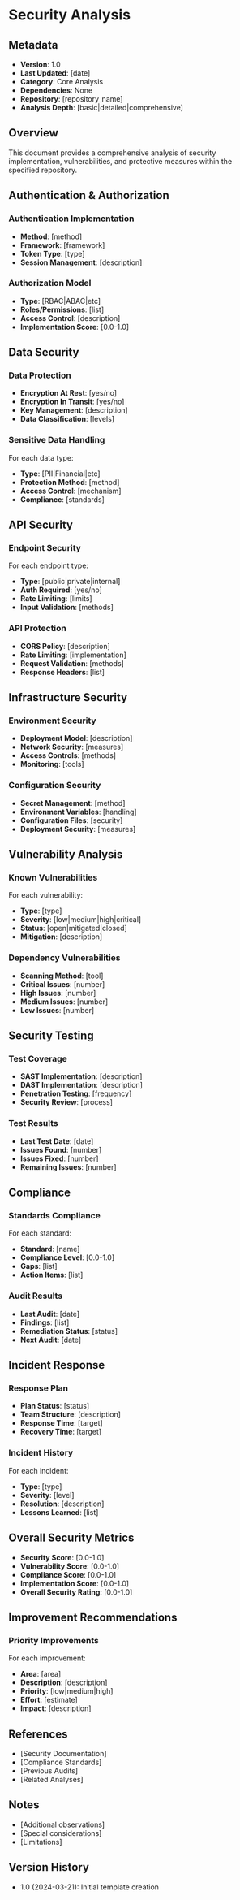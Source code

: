# Security Analysis

## Metadata
- **Version**: 1.0
- **Last Updated**: [date]
- **Category**: Core Analysis
- **Dependencies**: None
- **Repository**: [repository_name]
- **Analysis Depth**: [basic|detailed|comprehensive]

## Overview
This document provides a comprehensive analysis of security implementation, vulnerabilities, and protective measures within the specified repository.

## Authentication & Authorization

### Authentication Implementation
- **Method**: [method]
- **Framework**: [framework]
- **Token Type**: [type]
- **Session Management**: [description]

### Authorization Model
- **Type**: [RBAC|ABAC|etc]
- **Roles/Permissions**: [list]
- **Access Control**: [description]
- **Implementation Score**: [0.0-1.0]

## Data Security

### Data Protection
- **Encryption At Rest**: [yes/no]
- **Encryption In Transit**: [yes/no]
- **Key Management**: [description]
- **Data Classification**: [levels]

### Sensitive Data Handling
For each data type:
- **Type**: [PII|Financial|etc]
- **Protection Method**: [method]
- **Access Control**: [mechanism]
- **Compliance**: [standards]

## API Security

### Endpoint Security
For each endpoint type:
- **Type**: [public|private|internal]
- **Auth Required**: [yes/no]
- **Rate Limiting**: [limits]
- **Input Validation**: [methods]

### API Protection
- **CORS Policy**: [description]
- **Rate Limiting**: [implementation]
- **Request Validation**: [methods]
- **Response Headers**: [list]

## Infrastructure Security

### Environment Security
- **Deployment Model**: [description]
- **Network Security**: [measures]
- **Access Controls**: [methods]
- **Monitoring**: [tools]

### Configuration Security
- **Secret Management**: [method]
- **Environment Variables**: [handling]
- **Configuration Files**: [security]
- **Deployment Security**: [measures]

## Vulnerability Analysis

### Known Vulnerabilities
For each vulnerability:
- **Type**: [type]
- **Severity**: [low|medium|high|critical]
- **Status**: [open|mitigated|closed]
- **Mitigation**: [description]

### Dependency Vulnerabilities
- **Scanning Method**: [tool]
- **Critical Issues**: [number]
- **High Issues**: [number]
- **Medium Issues**: [number]
- **Low Issues**: [number]

## Security Testing

### Test Coverage
- **SAST Implementation**: [description]
- **DAST Implementation**: [description]
- **Penetration Testing**: [frequency]
- **Security Review**: [process]

### Test Results
- **Last Test Date**: [date]
- **Issues Found**: [number]
- **Issues Fixed**: [number]
- **Remaining Issues**: [number]

## Compliance

### Standards Compliance
For each standard:
- **Standard**: [name]
- **Compliance Level**: [0.0-1.0]
- **Gaps**: [list]
- **Action Items**: [list]

### Audit Results
- **Last Audit**: [date]
- **Findings**: [list]
- **Remediation Status**: [status]
- **Next Audit**: [date]

## Incident Response

### Response Plan
- **Plan Status**: [status]
- **Team Structure**: [description]
- **Response Time**: [target]
- **Recovery Time**: [target]

### Incident History
For each incident:
- **Type**: [type]
- **Severity**: [level]
- **Resolution**: [description]
- **Lessons Learned**: [list]

## Overall Security Metrics
- **Security Score**: [0.0-1.0]
- **Vulnerability Score**: [0.0-1.0]
- **Compliance Score**: [0.0-1.0]
- **Implementation Score**: [0.0-1.0]
- **Overall Security Rating**: [0.0-1.0]

## Improvement Recommendations

### Priority Improvements
For each improvement:
- **Area**: [area]
- **Description**: [description]
- **Priority**: [low|medium|high]
- **Effort**: [estimate]
- **Impact**: [description]

## References
- [Security Documentation]
- [Compliance Standards]
- [Previous Audits]
- [Related Analyses]

## Notes
- [Additional observations]
- [Special considerations]
- [Limitations]

## Version History
- 1.0 (2024-03-21): Initial template creation 